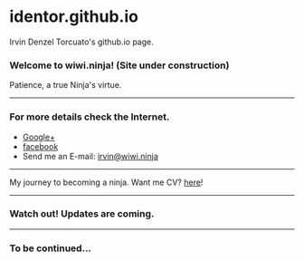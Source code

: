 identor.github.io
=================

Irvin Denzel Torcuato's github.io page.

### Welcome to wiwi.ninja! (Site under construction)
Patience, a true Ninja's virtue.

***

### For more details check the Internet.
* [Google+](https://plus.google.com/u/0/101877892836646790342)
* [facebook](https://facebook.com/identor)
* Send me an E-mail: irvin@wiwi.ninja

***

My journey to becoming a ninja. Want me CV? [here](/assets/Resume.pdf)!

***

### Watch out! Updates are coming.

***

### To be continued...
